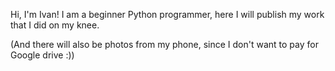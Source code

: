 Hi, I'm Ivan!
I am a beginner Python programmer, here I will publish my work that I did on my knee.




(And there will also be photos from my phone, since I don't want to pay for Google drive :))
